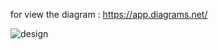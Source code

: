 for view the diagram :  https://app.diagrams.net/


![design](https://gitlab.com/nerdpanda/store-database-design/-/raw/main/shop.drawio.png)
